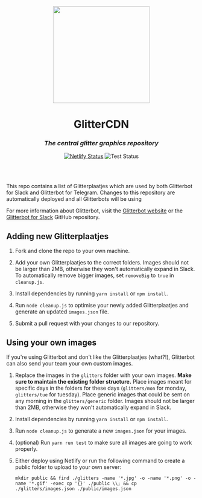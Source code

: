 <div align="center">
<img src="https://glitterbot.appmantle.com/logo.png" width="256px">

# GlitterCDN

### _The central glitter graphics repository_

[![Netlify Status](https://api.netlify.com/api/v1/badges/842f183e-b2bd-4ccf-bb1e-3335282ae92e/deploy-status)](https://app.netlify.com/sites/glittercdn/deploys)
![Test Status](https://github.com/koole/glittercdn/workflows/Tests/badge.svg)

<br>
<br>
</div>

This repo contains a list of Glitterplaatjes which are used by both Glitterbot for Slack and Glitterbot for Telegram. Changes to this repository are automatically deployed and all Glitterbots will be using 

For more information about Glitterbot, visit the [Glitterbot website](https://glitterbot.appmantle.com/) or the [Glitterbot for Slack](https://github.com/appmantle/glitterbot) GitHub repository.

## Adding new Glitterplaatjes

1. Fork and clone the repo to your own machine.

2. Add your own Glitterplaatjes to the correct folders. Images should not be larger than 2MB, otherwise they won't automatically expand in Slack. To automatically remove bigger images, set `removeBig` to `true` in `cleanup.js`.

3. Install dependencies by running `yarn install` or `npm install`.

4. Run `node cleanup.js` to optimise your newly added Glitterplaatjes and generate an updated `images.json` file.

5. Submit a pull request with your changes to our repository.

## Using your own images

If you're using Glitterbot and don't like the Glitterplaatjes (what?!), Glitterbot can also send your team your own custom images. 

1. Replace the images in the `glitters` folder with your own images.
  **Make sure to maintain the existing folder structure.** Place images meant for specific days in the folders for these days (`glitters/mon` for monday, `glitters/tue` for tuesday). Place generic images that could be sent on any morning in the `glitters/generic` folder. Images should not be larger than 2MB, otherwise they won't automatically expand in Slack.

2. Install dependencies by running `yarn install` or `npm install`.

3. Run `node cleanup.js` to generate a new `images.json` for your images.

4. (optional) Run `yarn run test` to make sure all images are going to work properly.

5. Either deploy using Netlify or run the following command to create a public folder to upload to your own server:

   ```
   mkdir public && find ./glitters -name '*.jpg' -o -name '*.png' -o -name '*.gif' -exec cp '{}' ./public \\; && cp    ./glitters/images.json ./public/images.json
   ```
